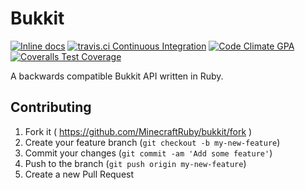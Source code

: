 # Bukkit

[![Inline docs](http://inch-ci.org/github/MinecraftRuby/bukkit.svg?branch=master&style=flat-square)](http://inch-ci.org/github/MinecraftRuby/bukkit)
[![travis.ci Continuous Integration](http://img.shields.io/travis/MinecraftRuby/bukkit.svg?style=flat-square)](https://travis-ci.org/MinecraftRuby/bukkit)
[![Code Climate GPA](http://img.shields.io/codeclimate/github/kabisaict/flow.svg?style=flat-square)](https://codeclimate.com/github/MinecraftRuby/bukkit)
[![Coveralls Test Coverage](http://img.shields.io/coveralls/MinecraftRuby/bukkit.svg?style=flat-square)](https://coveralls.io/r/MinecraftRuby/bukkit)

A backwards compatible Bukkit API written in Ruby.

## Contributing

1. Fork it ( https://github.com/MinecraftRuby/bukkit/fork )
2. Create your feature branch (`git checkout -b my-new-feature`)
3. Commit your changes (`git commit -am 'Add some feature'`)
4. Push to the branch (`git push origin my-new-feature`)
5. Create a new Pull Request
